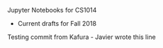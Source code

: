 Jupyter Notebooks for CS1014

- Current drafts for Fall 2018

Testing commit from Kafura - Javier wrote this line
